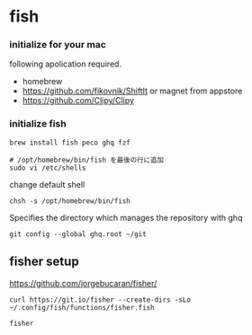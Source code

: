 # fish

### initialize for your mac

following apolication required.

- homebrew
- https://github.com/fikovnik/ShiftIt or magnet from appstore
- https://github.com/Clipy/Clipy

### initialize fish

```fish
brew install fish peco ghq fzf
```

```fish
# /opt/homebrew/bin/fish を最後の行に追加
sudo vi /etc/shells
```

change default shell
```fish 
chsh -s /opt/homebrew/bin/fish
```

Specifies the directory which manages the repository with ghq

```fish
git config --global ghq.root ~/git
```

## fisher setup

https://github.com/jorgebucaran/fisher/

```fish
curl https://git.io/fisher --create-dirs -sLo ~/.config/fish/functions/fisher.fish
```

```fish
fisher
```
